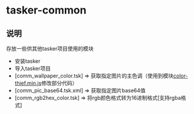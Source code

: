 # tasker-common



## 说明
存放一些供其他tasker项目使用的模块
* 安装tasker
* 导入tasker项目
* [comm_wallpaper_color.tsk] => 获取指定图片的主色调（使用到模块[color-thief.min.js](https://github.com/lokesh/color-thief)修改部分代码）
* [comm_pic_base64.tsk.xml] => 获取指定图片base64值
* [comm_rgb2hex_color.tsk] => 将rgb颜色格式转为16进制格式[支持rgba格式]